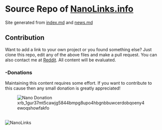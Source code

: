 # Source Repo of [NanoLinks.info](https://nanolinks.info)
Site generated from [index.md](https://github.com/Joohansson/nanolinks/blob/master/index.md) and [news.md](https://github.com/Joohansson/nanolinks/blob/master/news.md)

## Contribution
Want to add a link to your own project or you found something else? Just clone this repo, edit any of the above files and make a pull request. You can also contact me at [Reddit](https://www.reddit.com/user/Joohansson/). All content will be evaluated.

### -Donations
Maintaining this content requires some effort. If you want to contribute to this cause then any small donation is greatly appreciated!
<br>
<figure>
	<img id="qrImage" src="https://raw.githubusercontent.com/Joohansson/nanolinks/master/src/qr_new.png" alt="Nano Donation" />
	<br><figcaption class="subtext">xrb_1gur37mt5cawjg5844bmpg8upo4hbgnbbuwcerdobqoeny4ewoqshowfakfo</figcaption>
</figure>
<br>
<img src="https://raw.githubusercontent.com/Joohansson/nanolinks/master/src/nanolinks_simple.png" alt="NanoLinks" />

